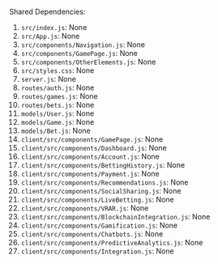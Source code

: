 Shared Dependencies:

1. `src/index.js`: None
2. `src/App.js`: None
3. `src/components/Navigation.js`: None
4. `src/components/GamePage.js`: None
5. `src/components/OtherElements.js`: None
6. `src/styles.css`: None
7. `server.js`: None
8. `routes/auth.js`: None
9. `routes/games.js`: None
10. `routes/bets.js`: None
11. `models/User.js`: None
12. `models/Game.js`: None
13. `models/Bet.js`: None
14. `client/src/components/GamePage.js`: None
15. `client/src/components/Dashboard.js`: None
16. `client/src/components/Account.js`: None
17. `client/src/components/BettingHistory.js`: None
18. `client/src/components/Payment.js`: None
19. `client/src/components/Recommendations.js`: None
20. `client/src/components/SocialSharing.js`: None
21. `client/src/components/LiveBetting.js`: None
22. `client/src/components/VRAR.js`: None
23. `client/src/components/BlockchainIntegration.js`: None
24. `client/src/components/Gamification.js`: None
25. `client/src/components/Chatbots.js`: None
26. `client/src/components/PredictiveAnalytics.js`: None
27. `client/src/components/Integration.js`: None